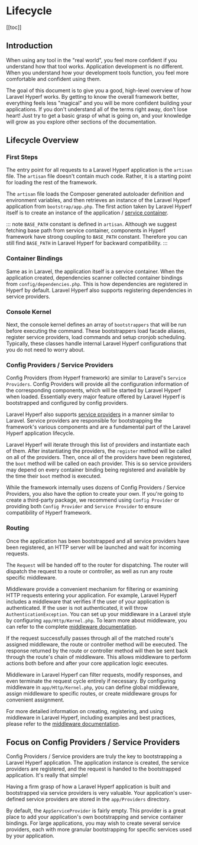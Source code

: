 # Lifecycle
[[toc]]

## Introduction

When using any tool in the "real world", you feel more confident if you understand how that tool works. Application development is no different. When you understand how your development tools function, you feel more comfortable and confident using them.

The goal of this document is to give you a good, high-level overview of how Laravel Hyperf works. By getting to know the overall framework better, everything feels less "magical" and you will be more confident building your applications. If you don't understand all of the terms right away, don't lose heart! Just try to get a basic grasp of what is going on, and your knowledge will grow as you explore other sections of the documentation.

## Lifecycle Overview

### First Steps

The entry point for all requests to a Laravel Hyperf application is the `artisan` file. The `artisan` file doesn't contain much code. Rather, it is a starting point for loading the rest of the framework.

The `artisan` file loads the Composer generated autoloader definition and environment variables, and then retrieves an instance of the Laravel Hyperf application from `bootstrap/app.php`. The first action taken by Laravel Hyperf itself is to create an instance of the application / [service container](/docs/container).

::: note
`BASE_PATH` constant is defined in `artisan`. Although we suggest fetching base path from service container, components in Hyperf framework have strong coupling to `BASE_PATH` constant. Therefore you can still find `BASE_PATH` in Laravel Hyperf for backward compatibility.
:::

### Container Bindings

Same as in Laravel, the application itself is a service container. When the application created, dependencies scanner collected container bindings from `config/dependencies.php`. This is how dependencies are registered in Hyperf by default. Laravel Hyperf also supports registering dependencies in service providers.

### Console Kernel

Next, the console kernel defines an array of `bootstrappers` that will be run before executing the command. These bootstrappers load facade aliases, register service providers, load commands and setup cronjob scheduling. Typically, these classes handle internal Laravel Hyperf configurations that you do not need to worry about.

### Config Providers / Service Providers

Config Providers (from Hyperf framework) are similar to Laravel's `Service Providers`. Config Providers will provide all the configuration information of the corresponding components, which will be started by Laravel Hyperf when loaded. Essentially every major feature offered by Laravel Hyperf is bootstrapped and configured by config providers.

Laravel Hyperf also supports [service providers](/docs/providers) in a manner similar to Laravel. Service providers are responsible for bootstrapping the framework's various components and are a fundamental part of the Laravel Hyperf application lifecycle.

Laravel Hyperf will iterate through this list of providers and instantiate each of them. After instantiating the providers, the `register` method will be called on all of the providers. Then, once all of the providers have been registered, the `boot` method will be called on each provider. This is so service providers may depend on every container binding being registered and available by the time their `boot` method is executed.

While the framework internally uses dozens of Config Providers / Service Providers, you also have the option to create your own. If you're going to create a third-party package, we recommend using `Config Provider` or providing both `Config Provider` and `Service Provider` to ensure compatibility of Hyperf framework.

### Routing

Once the application has been bootstrapped and all service providers have been registered, an HTTP server will be launched and wait for incoming requests.

The `Request` will be handed off to the router for dispatching. The router will dispatch the request to a route or controller, as well as run any route specific middleware.

Middleware provide a convenient mechanism for filtering or examining HTTP requests entering your application. For example, Laravel Hyperf includes a middleware that verifies if the user of your application is authenticated. If the user is not authenticated, it will throw `AuthenticationException`. You can set up your middleware in a Laravel style by configuring `app/Http/Kernel.php`. To learn more about middleware, you can refer to the complete [middleware documentation](/docs/middleware).

If the request successfully passes through all of the matched route's assigned middleware, the route or controller method will be executed. The response returned by the route or controller method will then be sent back through the route's chain of middleware. This allows middleware to perform actions both before and after your core application logic executes.

Middleware in Laravel Hyperf can filter requests, modify responses, and even terminate the request cycle entirely if necessary. By configuring middleware in `app/Http/Kernel.php`, you can define global middleware, assign middleware to specific routes, or create middleware groups for convenient assignment.

For more detailed information on creating, registering, and using middleware in Laravel Hyperf, including examples and best practices, please refer to the [middleware documentation](/docs/middleware).

## Focus on Config Providers / Service Providers

Config Providers / Service providers are truly the key to bootstrapping a Laravel Hyperf application. The application instance is created, the service providers are registered, and the request is handed to the bootstrapped application. It's really that simple!

Having a firm grasp of how a Laravel Hyperf application is built and bootstrapped via service providers is very valuable. Your application's user-defined service providers are stored in the `app/Providers` directory.

By default, the `AppServiceProvider` is fairly empty. This provider is a great place to add your application's own bootstrapping and service container bindings. For large applications, you may wish to create several service providers, each with more granular bootstrapping for specific services used by your application.
